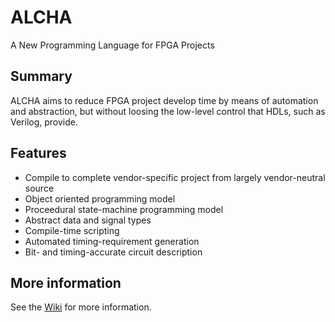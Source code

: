 # ALCHA

A New Programming Language for FPGA Projects

## Summary

ALCHA aims to reduce FPGA project develop time by means of automation and abstraction,
but without loosing the low-level control that HDLs, such as Verilog, provide.

## Features

- Compile to complete vendor-specific project from largely vendor-neutral source
- Object oriented programming model
- Proceedural state-machine programming model
- Abstract data and signal types
- Compile-time scripting
- Automated timing-requirement generation
- Bit- and timing-accurate circuit description

## More information

See the [Wiki](https://sourceforge.net/p/alcha/wiki) for more information.

